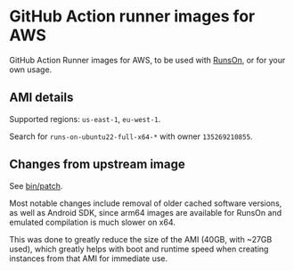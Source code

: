 # GitHub Action runner images for AWS

GitHub Action Runner images for AWS, to be used with [RunsOn](https://runs-on.com), or for your own usage.

## AMI details

Supported regions: `us-east-1`, `eu-west-1`.

Search for `runs-on-ubuntu22-full-x64-*` with owner `135269210855`.

## Changes from upstream image

See [bin/patch](bin/patch).

Most notable changes include removal of older cached software versions, as well as Android SDK, since arm64 images are available for RunsOn and emulated compilation is much slower on x64.

This was done to greatly reduce the size of the AMI (40GB, with ~27GB used), which greatly helps with boot and runtime speed when creating instances from that AMI for immediate use.
